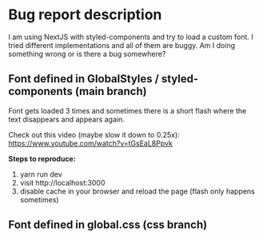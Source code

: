 # Bug report description

I am using NextJS with styled-components and try to load a custom font. I tried different implementations and all of 
them are buggy. Am I doing something wrong or is there a bug somewhere?

## Font defined in GlobalStyles / styled-components  (main branch)

Font gets loaded 3 times and sometimes there is a short flash where the text disappears and appears again.

Check out this video (maybe slow it down to 0.25x): https://www.youtube.com/watch?v=tGsEaL8Ppvk

**Steps to reproduce:**

1. yarn run dev
2. visit http://localhost:3000
3. disable cache in your browser and reload the page (flash only happens sometimes)


## Font defined in global.css  (css branch)

